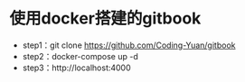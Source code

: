 # 使用docker搭建的gitbook

- step1：git clone https://github.com/Coding-Yuan/gitbook
- step2：docker-compose up -d
- step3：http://localhost:4000

